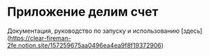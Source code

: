 # Приложение делим счет

Документация, руководство по запуску и использованию [здесь] (https://clear-fireman-2fe.notion.site/157259675aa0496ea4ea9f8f19372906)